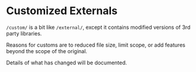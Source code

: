 # Customized Externals

`/custom/` is a bit like `/external/`, except it contains modified versions of 3rd party libraries.

Reasons for customs are to reduced file size, limit scope, or add features beyond the scope of the original.

Details of what has changed will be documented.